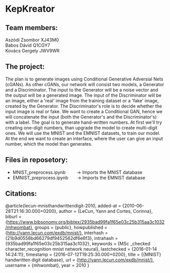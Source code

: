 # KepKreator

## Team members:
Aszódi Zsombor XJ43M0 \
Babos Dávid Q1CGY7 \
Kovács Gergely JWV9WR

## The project:
The plan is to generate images using Conditional Generative Adversial Nets (cGANs). As other cGANs, our network will consist two models, a Generator and a Discriminator. The input to the Generator will be a noise vector and the output will be a generated image. The input of the Discriminator will be an image, either a 'real' image from the training dataset or a 'fake' image, created by the Generator. The Discriminator's role is to decide whether the input image is real or fake. We want to create a Conditional GAN, hence we will concatenate the input (both the Generator's and the Discriminator's) with a label. The goal is to generate hand-written numbers. At first we'll try creating one-digit numbers, than upgrade the model to create multi-digit ones. We will use the MNIST and the EMNIST datasets, to train our model. At the end we want to create an interface, where the user can give an input number, which the model than generates.

## Files in reposetory:
 - MNIST_preprocess.ipynb  &nbsp;&nbsp;&nbsp;&nbsp;&nbsp;&nbsp;&nbsp; -> Imports the MNIST database
 - EMNIST_preprocess.ipynb  &nbsp;&nbsp;&nbsp;&nbsp;&nbsp; -> Imports the EMNIST database

## Citations:
@article{lecun-mnisthandwrittendigit-2010,
  added-at = {2010-06-28T21:16:30.000+0200},
  author = {LeCun, Yann and Cortes, Corinna},
  biburl = {https://www.bibsonomy.org/bibtex/2935bad99fa1f65e03c25b315aa3c1032/mhwombat},
  groups = {public},
  howpublished = {http://yann.lecun.com/exdb/mnist/},
  interhash = {21b9d0558bd66279df9452562df6e6f3},
  intrahash = {935bad99fa1f65e03c25b315aa3c1032},
  keywords = {MSc _checked character_recognition mnist network neural},
  lastchecked = {2016-01-14 14:24:11},
  timestamp = {2016-07-12T19:25:30.000+0200},
  title = {{MNIST} handwritten digit database},
  url = {http://yann.lecun.com/exdb/mnist/},
  username = {mhwombat},
  year = 2010
}




